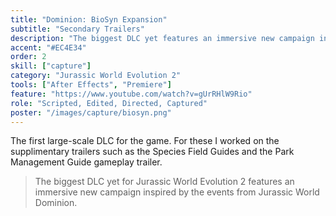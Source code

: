 ```yaml
---
title: "Dominion: BioSyn Expansion"
subtitle: "Secondary Trailers"
description: "The biggest DLC yet features an immersive new campaign inspired by the events from Jurassic World Dominion."
accent: "#EC4E34"
order: 2
skill: ["capture"]
category: "Jurassic World Evolution 2"
tools: ["After Effects", "Premiere"]
feature: "https://www.youtube.com/watch?v=gUrRHlW9Rio"
role: "Scripted, Edited, Directed, Captured"
poster: "/images/capture/biosyn.png"
---
```


<script>
  import YouTube from '$lib/components/YouTube.svelte';
  import ReadMore from '$lib/components/ReadMore.svelte';
</script>

The first large-scale DLC for the game. For these I worked on the supplimentary trailers such as the Species Field Guides and the Park Management Guide gameplay trailer.

> The biggest DLC yet for Jurassic World Evolution 2 features an immersive new campaign inspired by the events from Jurassic World Dominion.

<YouTube url="https://www.youtube.com/watch?v=8N5ZAWEW2JE" />

<ReadMore link="project/biosyn">
<YouTube url="https://www.youtube.com/watch?v=AJXxjzBw5x0" />

<YouTube url="https://www.youtube.com/watch?v=3UCNT7voFJI" />

</ReadMore>
